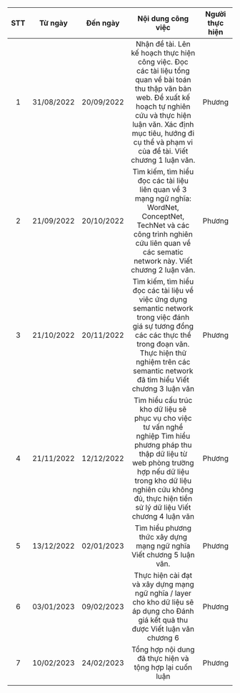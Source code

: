 | STT |   Từ ngày  |  Đến ngày  |                                                                                                                  Nội dung công việc                                                                                                                 | Người thực hiện |
|:---:|:----------:|:----------:|:---------------------------------------------------------------------------------------------------------------------------------------------------------------------------------------------------------------------------------------------------:|:---------------:|
|  1  | 31/08/2022 | 20/09/2022 | Nhận đề tài. Lên kế hoạch thực hiện công việc. Đọc các tài liệu tổng quan về bài toán thu thập văn bản web. Đề xuất kế hoạch tự nghiên cứu và thực hiện luận văn. Xác định mục tiêu, hướng đi cụ thể và phạm vi của đề tài. Viết chương 1 luận văn. |      Phương     |
|  2  | 21/09/2022 | 20/10/2022 | Tìm kiếm, tìm hiểu đọc các tài liệu liên quan về 3 mạng ngữ nghĩa: WordNet, ConceptNet, TechNet và các công trình nghiên cứu liên quan về các sematic network này. Viết chương 2 luận văn.                                                          |      Phương     |
|  3  | 21/10/2022 | 20/11/2022 | Tìm kiếm, tìm hiểu đọc các tài liệu về việc ứng dụng semantic network trong việc đánh giá sự tương đồng các các thực thể trong đoạn văn. Thực hiện thử nghiệm trên các semantic network đã tìm hiểu Viết chương 3 luận văn                          |      Phương     |
|  4  | 21/11/2022 | 12/12/2022 | Tìm hiểu cấu trúc kho dữ liệu sẽ phục vụ cho việc tư vấn nghề nghiệp Tìm hiểu phương pháp thu thập dữ liệu từ web phòng trường hợp nếu dữ liệu trong kho dữ liệu nghiên cứu không đủ, thực hiện tiền sử lý dữ liệu Viết chương 4 luận văn           |      Phương     |
|  5  | 13/12/2022 | 02/01/2023 | Tìm hiểu phương thức xây dựng mạng ngữ nghĩa Viết chương 5 luận văn.                                                                                                                                                                                |      Phương     |
|  6  | 03/01/2023 | 09/02/2023 | Thực hiện cài đạt và xây dựng mạng ngữ nghĩa / layer cho kho dữ liệu sẽ áp dụng cho Đánh giá kết quả thu được Viết luận văn chương 6                                                                                                                |      Phương     |
|  7  | 10/02/2023 | 24/02/2023 | Tổng hợp nội dung đã thực hiện và tộng hợp lại cuốn luận                                                                                                                                                                                            |      Phương     |
|     |            |            |          
